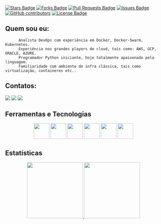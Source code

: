 </div align="center">
<a href="https://github.com/lussandro/lussandro/stargazers"><img src="https://img.shields.io/github/stars/lussandro/lussandro" alt="Stars Badge"/></a>
<a href="https://github.com/lussandro/lussandro/network/members"><img src="https://img.shields.io/github/forks/lussandro/lussandro" alt="Forks Badge"/></a>
<a href="https://github.com/lussandro/lussandro/pulls"><img src="https://img.shields.io/github/issues-pr/lussandro/lussandro" alt="Pull Requests Badge"/></a>
<a href="https://github.com/lussandro/lussandro/issues"><img src="https://img.shields.io/github/issues/lussandro/lussandro" alt="Issues Badge"/></a>
<a href="https://github.com/lussandro/lussandro/graphs/contributors"><img alt="GitHub contributors" src="https://img.shields.io/github/contributors/lussandro/lussandro?color=2b9348"></a>
<a href="https://github.com/lussandro/lussandro/blob/master/LICENSE"><img src="https://img.shields.io/github/license/lussandro/lussandro?color=2b9348" alt="License Badge"/></a>

## Quem sou eu:
          Analista DevOps com experiência em Docker, Docker-Swarm, Kubernetes.
          Experiência nos grandes players de cloud, tais como: AWS, GCP, ORACLE, AZURE.
          Programador Python iniciante, hoje totalmente apaixonado pela linguagem.
          Familiaridade com ambiente de infra clássica, tais como virtualização, containeres etc..
## Contatos:

<div>
<a href="https://instagram.com/lussandrocunha" target="_blank"><img src="https://img.shields.io/badge/-Instagram-%23E4405F?style=for-the-badge&logo=instagram&logoColor=white" target="_blank"></a>
<a href = "mailto:lussandro@gmail.com"><img src="https://img.shields.io/badge/Gmail-D14836?style=for-the-badge&logo=gmail&logoColor=white" target="_blank"></a>
<a href="https://www.linkedin.com/in/lussandroilha" target="_blank"><img src="https://img.shields.io/badge/-LinkedIn-%230077B5?style=for-the-badge&logo=linkedin&logoColor=white" target="_blank"></a>   
         
## Ferramentas e Tecnologias  
<div align="center">          

  <img src="https://cdn.jsdelivr.net/gh/devicons/devicon/icons/kubernetes/kubernetes-plain.svg"  width="50" height="50"/>
  <img src="https://cdn.jsdelivr.net/gh/devicons/devicon/icons/docker/docker-original.svg" width="50" height="50"/>
  <img src="https://cdn.jsdelivr.net/gh/devicons/devicon/icons/python/python-original.svg" width="50" height="50"/>
  <img src="https://cdn.jsdelivr.net/gh/devicons/devicon/icons/postgresql/postgresql-original-wordmark.svg" width="50" height="50"/>
  <img src="https://cdn.jsdelivr.net/gh/devicons/devicon/icons/mysql/mysql-original-wordmark.svg"  width="50" height="50"/>
  <img src="https://cdn.jsdelivr.net/gh/devicons/devicon/icons/linux/linux-original.svg"  width="50" height="50"/>
</div>        
          
## Estatísticas

<div align="center">
<a href="https://github.com/lussandro">
<img height="180em" src="https://github-readme-stats.vercel.app/api/top-langs/?username=lussandro&layout=compact&langs_count=7&theme=dracula"/>
<img height="180em" src="https://github-readme-stats.vercel.app/api?username=lussandro&show_icons=true&theme=dracula&include_all_commits=true&count_private=true"/>
</div>
